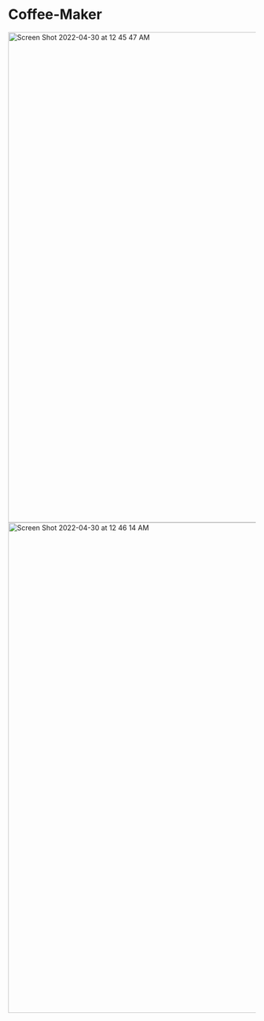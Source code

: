 # Coffee-Maker

<img width="996" alt="Screen Shot 2022-04-30 at 12 45 47 AM" src="https://user-images.githubusercontent.com/93716153/166093271-06d3e8ce-1165-4677-8bee-2ac1c77400c1.png">

<img width="996" alt="Screen Shot 2022-04-30 at 12 46 14 AM" src="https://user-images.githubusercontent.com/93716153/166093273-4d59a1cd-b8e8-48c3-b3d5-23f40a18330d.png">
